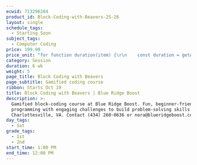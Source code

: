 ```yaml
---
ecwid: 713296284
product_id: Block-Coding-with-Beavers-25-26
layout: single
schedule_tags:
  - Starting Soon
subject_tags:
  - Computer Coding
price: 199.99
price_unit: "for function duration(item) {\r\n    const duration = getAttributeValue(item, 'Duration (in weeks)');\r\n    if (isSession(item)) {\r\n       return `${duration} wk`;\r\n    } else if (isOngoing(item)) {\r\n        if (duration === undefined) {\r\n            return \"Flexible\";\r\n        } else if (duration <= 12) {\r\n            return \"2-3 mo\";\r\n        } else if (duration <= 24) {\r\n            return \"4-6 mo\";\r\n        } else {\r\n            return \"6+ mo\";\r\n        }\r\n    } else if (isSingle(item)) {\r\n        return \"1 wk\";\r\n    }\r\n} sessions"
category: Session
duration: 6 wk
weight: 5
page_title: Block Coding with Beavers
page_subtitle: Gamified coding course
ribbon: Starts Oct 19
title: Block Coding with Beavers | Blue Ridge Boost
description: >-
  Gamified block-coding course at Blue Ridge Boost. Fun, beginner-friendly
  programming with engaging challenges to build problem-solving skills.
  Charlottesville, VA. Contact (434) 260-0636 or nora@blueridgeboost.com .
day_tags:
  - Sat
grade_tags:
  - 1st
  - 2nd
start_time: 1:00 PM
end_time: 12:00 PM
---
```


